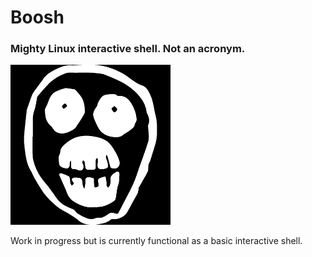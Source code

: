 # Boosh
### Mighty Linux interactive shell. Not an acronym.

<img src="https://github.com/Echinoidea/boosh/blob/master/docs/github/images/boosh-logo.png" alt="boosh logo" width="256" height="256"/>

Work in progress but is currently functional as a basic interactive shell.

